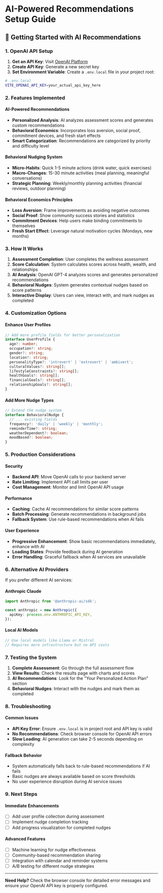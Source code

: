 # AI-Powered Recommendations Setup Guide

## 🚀 **Getting Started with AI Recommendations**

### **1. OpenAI API Setup**
1. **Get an API Key**: Visit [OpenAI Platform](https://platform.openai.com/api-keys)
2. **Create API Key**: Generate a new secret key
3. **Set Environment Variable**: Create a `.env.local` file in your project root:

```bash
# .env.local
VITE_OPENAI_API_KEY=your_actual_api_key_here
```

### **2. Features Implemented**

#### **AI-Powered Recommendations**
- **Personalized Analysis**: AI analyzes assessment scores and generates custom recommendations
- **Behavioral Economics**: Incorporates loss aversion, social proof, commitment devices, and fresh start effects
- **Smart Categorization**: Recommendations are categorized by priority and difficulty level

#### **Behavioral Nudging System**
- **Micro-Habits**: Quick 1-5 minute actions (drink water, quick exercises)
- **Macro-Changes**: 15-30 minute activities (meal planning, meaningful conversations)
- **Strategic Planning**: Weekly/monthly planning activities (financial reviews, outdoor planning)

#### **Behavioral Economics Principles**
- **Loss Aversion**: Frame improvements as avoiding negative outcomes
- **Social Proof**: Show community success stories and statistics
- **Commitment Devices**: Help users make binding commitments to themselves
- **Fresh Start Effect**: Leverage natural motivation cycles (Mondays, new months)

### **3. How It Works**

1. **Assessment Completion**: User completes the wellness assessment
2. **Score Calculation**: System calculates scores across health, wealth, and relationships
3. **AI Analysis**: OpenAI GPT-4 analyzes scores and generates personalized recommendations
4. **Behavioral Nudges**: System generates contextual nudges based on score patterns
5. **Interactive Display**: Users can view, interact with, and mark nudges as completed

### **4. Customization Options**

#### **Enhance User Profiles**
```typescript
// Add more profile fields for better personalization
interface UserProfile {
  age?: number;
  occupation?: string;
  gender?: string;
  location?: string;
  personalityType?: 'introvert' | 'extrovert' | 'ambivert';
  culturalValues?: string[];
  lifestyleConstraints?: string[];
  healthGoals?: string[];
  financialGoals?: string[];
  relationshipGoals?: string[];
}
```

#### **Add More Nudge Types**
```typescript
// Extend the nudge system
interface BehavioralNudge {
  // ... existing fields
  frequency?: 'daily' | 'weekly' | 'monthly';
  reminderTime?: string;
  weatherDependent?: boolean;
  moodBased?: boolean;
}
```

### **5. Production Considerations**

#### **Security**
- **Backend API**: Move OpenAI calls to your backend server
- **Rate Limiting**: Implement API call limits per user
- **Cost Management**: Monitor and limit OpenAI API usage

#### **Performance**
- **Caching**: Cache AI recommendations for similar score patterns
- **Batch Processing**: Generate recommendations in background jobs
- **Fallback System**: Use rule-based recommendations when AI fails

#### **User Experience**
- **Progressive Enhancement**: Show basic recommendations immediately, enhance with AI
- **Loading States**: Provide feedback during AI generation
- **Error Handling**: Graceful fallback when AI services are unavailable

### **6. Alternative AI Providers**

If you prefer different AI services:

#### **Anthropic Claude**
```typescript
import Anthropic from '@anthropic-ai/sdk';

const anthropic = new Anthropic({
  apiKey: process.env.ANTHROPIC_API_KEY,
});
```

#### **Local AI Models**
```typescript
// Use local models like Llama or Mistral
// Requires more infrastructure but no API costs
```

### **7. Testing the System**

1. **Complete Assessment**: Go through the full assessment flow
2. **View Results**: Check the results page with charts and scores
3. **AI Recommendations**: Look for the "Your Personalized Action Plan" section
4. **Behavioral Nudges**: Interact with the nudges and mark them as completed

### **8. Troubleshooting**

#### **Common Issues**
- **API Key Error**: Ensure `.env.local` is in project root and API key is valid
- **No Recommendations**: Check browser console for OpenAI API errors
- **Slow Loading**: AI generation can take 2-5 seconds depending on complexity

#### **Fallback Behavior**
- System automatically falls back to rule-based recommendations if AI fails
- Basic nudges are always available based on score thresholds
- No user experience disruption during AI service issues

### **9. Next Steps**

#### **Immediate Enhancements**
- [ ] Add user profile collection during assessment
- [ ] Implement nudge completion tracking
- [ ] Add progress visualization for completed nudges

#### **Advanced Features**
- [ ] Machine learning for nudge effectiveness
- [ ] Community-based recommendation sharing
- [ ] Integration with calendar and reminder systems
- [ ] A/B testing for different nudge strategies

---

**Need Help?** Check the browser console for detailed error messages and ensure your OpenAI API key is properly configured.
